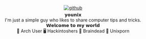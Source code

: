 <div align="center">
</div>   
<div align="center">
<a href="https://github.com/iamyounix" target="_blank">
<img src=https://img.shields.io/badge/github-%2324292e.svg?&style=for-the-badge&logo=github&logoColor=white alt=github style="margin-bottom: 5px;" />
</a>
</div> 
<div align="center">𝘆𝗼𝘂𝗻𝗶𝘅</div>
<div align="center">I'm just a simple guy who likes to share computer tips and tricks.</div> 
<div align="center">𝗪𝗲𝗹𝗰𝗼𝗺𝗲 𝘁𝗼 𝗺𝘆 𝘄𝗼𝗿𝗹𝗱</div> 
<div align="center">🏹 Arch User  🖥️ Hackintoshers 🧠 Braindead  🦄 Unixporn</div>  

